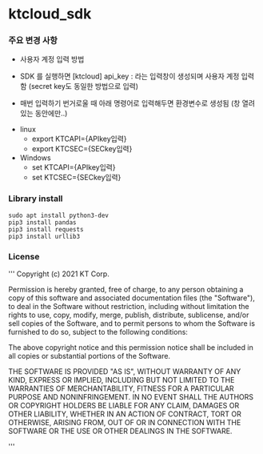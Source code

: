 # ktcloud_sdk
### 주요 변경 사항
* 사용자 계정 입력 방법
 - SDK 를 실행하면 [ktcloud] api_key : 라는 입력창이 생성되며 사용자 계정 입력함 (secret key도 동일한 방법으로 입력)
* 매번 입력하기 번거로울 때 아래 명령어로 입력해두면 환경변수로 생성됨 (창 열려있는 동안에만..)
 - linux
   + export KTCAPI={APIkey입력}
   + export KTCSEC={SECkey입력}
 - Windows
   + set KTCAPI={APIkey입력}
   + set KTCSEC={SECkey입력}


### Library install
```
sudo apt install python3-dev
pip3 install pandas
pip3 install requests
pip3 install urllib3 
```

### License 
'''
Copyright (c) 2021 KT Corp.

Permission is hereby granted, free of charge, to any person obtaining a copy
of this software and associated documentation files (the "Software"), to deal
in the Software without restriction, including without limitation the rights
to use, copy, modify, merge, publish, distribute, sublicense, and/or sell
copies of the Software, and to permit persons to whom the Software is
furnished to do so, subject to the following conditions:

The above copyright notice and this permission notice shall be included in
all copies or substantial portions of the Software.

THE SOFTWARE IS PROVIDED "AS IS", WITHOUT WARRANTY OF ANY KIND, EXPRESS OR
IMPLIED, INCLUDING BUT NOT LIMITED TO THE WARRANTIES OF MERCHANTABILITY,
FITNESS FOR A PARTICULAR PURPOSE AND NONINFRINGEMENT.  IN NO EVENT SHALL THE
AUTHORS OR COPYRIGHT HOLDERS BE LIABLE FOR ANY CLAIM, DAMAGES OR OTHER
LIABILITY, WHETHER IN AN ACTION OF CONTRACT, TORT OR OTHERWISE, ARISING FROM,
OUT OF OR IN CONNECTION WITH THE SOFTWARE OR THE USE OR OTHER DEALINGS IN
THE SOFTWARE.


'''
